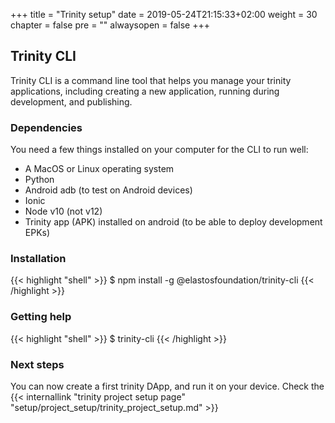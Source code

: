 +++
title = "Trinity setup"
date = 2019-05-24T21:15:33+02:00
weight = 30
chapter = false
pre = ""
alwaysopen = false
+++ 

## Trinity CLI

Trinity CLI is a command line tool that helps you manage your trinity applications, including creating a new application, running during development, and publishing.

### Dependencies

You need a few things installed on your computer for the CLI to run well:

- A MacOS or Linux operating system
- Python
- Android adb (to test on Android devices)
- Ionic
- Node v10 (not v12)
- Trinity app (APK) installed on android (to be able to deploy development EPKs)

### Installation

{{< highlight "shell" >}}
$ npm install -g @elastosfoundation/trinity-cli
{{< /highlight >}}

### Getting help

{{< highlight "shell" >}}
$ trinity-cli
{{< /highlight >}}

### Next steps

You can now create a first trinity DApp, and run it on your device. Check the {{< internallink "trinity project setup page" "setup/project_setup/trinity_project_setup.md" >}}